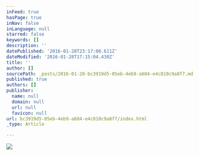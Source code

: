 ```yaml
---
inFeed: true
hasPage: true
inNav: false
inLanguage: null
starred: false
keywords: []
description: ''
datePublished: '2016-01-28T23:17:00.611Z'
dateModified: '2016-01-28T17:15:04.430Z'
title: ''
author: []
sourcePath: _posts/2016-01-28-bc3919d5-05eb-4eb9-a684-e4c810c9a8f7.md
published: true
authors: []
publisher:
  name: null
  domain: null
  url: null
  favicon: null
url: bc3919d5-05eb-4eb9-a684-e4c810c9a8f7/index.html
_type: Article

---
```

![](https://s3-us-west-2.amazonaws.com/the-grid-img/p/d0fc9b0ae1e4c9ede63040cc75cf95fb6f382259.jpg)